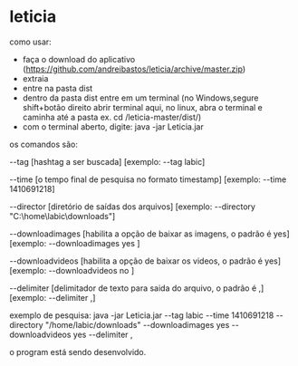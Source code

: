 leticia
=======
como usar:
- faça o download do aplicativo (https://github.com/andreibastos/leticia/archive/master.zip)
- extraia
- entre na pasta dist
- dentro da pasta dist entre em um terminal (no Windows,segure shift+botão direito abrir terminal aqui, no linux, abra o terminal e caminha até a pasta ex. cd /leticia-master/dist/)
- com o terminal aberto, digite: java -jar Leticia.jar <comandos>	
		
os comandos são:

--tag [hashtag a ser buscada] [exemplo: --tag labic]

--time [o tempo final de pesquisa no formato timestamp] [exemplo: --time 1410691218]

--director [diretório de saídas dos arquivos] [exemplo: --directory "C:\\home\\labic\\downloads"]

--downloadimages [habilita a opção de baixar as imagens, o padrão é yes] [exemplo: --downloadimages yes ]

--downloadvideos [habilita a opção de baixar os videos, o padrão é yes] [exemplo: --downloadvideos no ]

--delimiter [delimitador de texto para saida do arquivo, o padrão é ,] [exemplo: --delimiter ,]


exemplo de pesquisa:
java -jar Leticia.jar --tag labic  --time 1410691218  --directory "/home/labic/downloads" --downloadimages yes --downloadvideos yes  --delimiter ,

o program está sendo desenvolvido.
